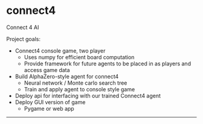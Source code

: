 # connect4
Connect 4 AI

Project goals: 
- Connect4 console game, two player
  - Uses numpy for efficient board computation
  - Provide framework for future agents to be placed in as players and access game data
- Build AlphaZero-style agent for connect4
  - Neural network / Monte carlo search tree
  - Train and apply agent to console style game
 - Deploy api for interfacing with our trained Connect4 agent
 - Deploy GUI version of game
   - Pygame or web app

<hr>
